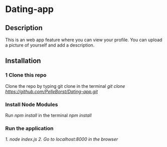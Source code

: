 # Dating-app

## Description
This is an web app feature where you can view your profile. You can upload a picture of yourself and add a description.

## Installation
### 1 Clone this repo
Clone the repo by typing git clone in the terminal
*git clone https://github.com/PelleBorst/Dating-app.git*

### Install Node Modules
Run _npm install_ in the terminal
*npm install*

### Run the application
_1. node index.js_
_2. Go to localhost:8000 in the browser_

